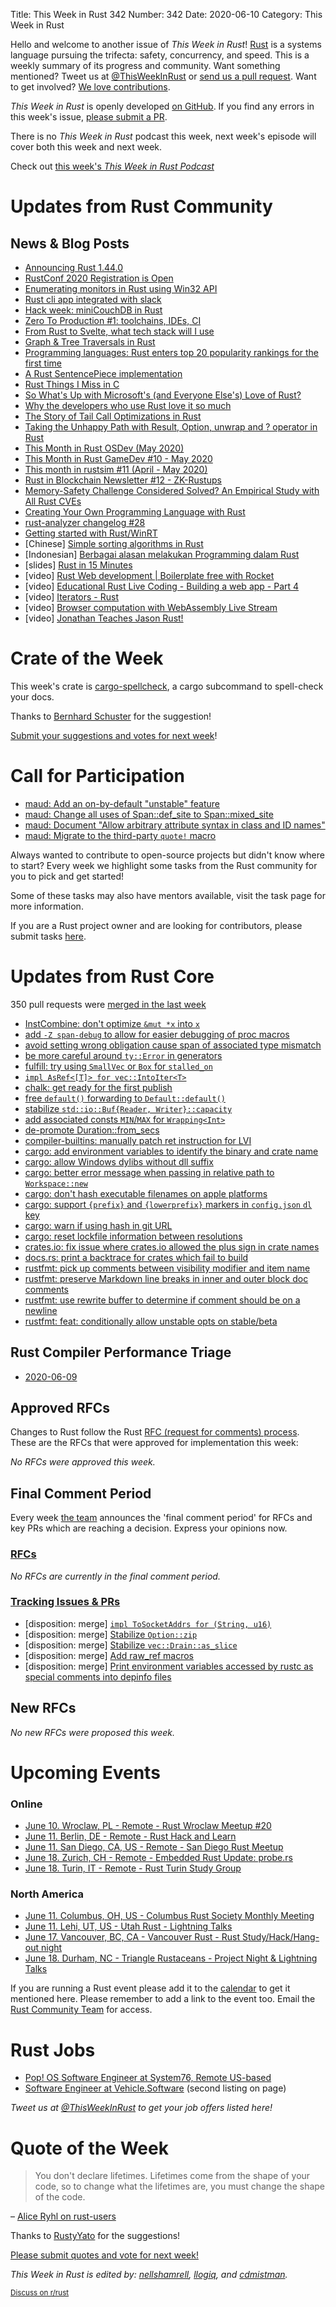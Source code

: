 Title: This Week in Rust 342
Number: 342
Date: 2020-06-10
Category: This Week in Rust

Hello and welcome to another issue of *This Week in Rust*!
[Rust](http://rust-lang.org) is a systems language pursuing the trifecta: safety, concurrency, and speed.
This is a weekly summary of its progress and community.
Want something mentioned? Tweet us at [@ThisWeekInRust](https://twitter.com/ThisWeekInRust) or [send us a pull request](https://github.com/cmr/this-week-in-rust).
Want to get involved? [We love contributions](https://github.com/rust-lang/rust/blob/master/CONTRIBUTING.md).

*This Week in Rust* is openly developed [on GitHub](https://github.com/cmr/this-week-in-rust).
If you find any errors in this week's issue, [please submit a PR](https://github.com/cmr/this-week-in-rust/pulls).

There is no *This Week in Rust* podcast this week, next week's episode will cover both this week and next week.

Check out [this week's *This Week in Rust Podcast*](https://rustacean-station.org/episode/017-twir-341-342/)

# Updates from Rust Community

## News & Blog Posts

* [Announcing Rust 1.44.0](https://blog.rust-lang.org/2020/06/04/Rust-1.44.0.html)
* [RustConf 2020 Registration is Open](https://rustconf.com/)
* [Enumerating monitors in Rust using Win32 API](https://patriksvensson.se/2020/06/enumerating-monitors-in-rust-using-win32-api/)
* [Rust cli app integrated with slack](https://bprog.github.io/rust_slack_bot/)
* [Hack week: miniCouchDB in Rust](https://www.garrensmith.com/blogs/mini-couch-hack-week)
* [Zero To Production #1: toolchains, IDEs, CI](https://www.lpalmieri.com/posts/2020-06-06-zero-to-production-1-setup-toolchain-ides-ci/)
* [From Rust to Svelte, what tech stack will I use](https://hugodaniel.pt/posts/browser-tech-stack-2020/)
* [Graph & Tree Traversals in Rust](https://sachanganesh.com/programming/graph-tree-traversals-in-rust/)
* [Programming languages: Rust enters top 20 popularity rankings for the first time](https://www.zdnet.com/article/programming-languages-rust-enters-top-20-popularity-rankings-for-the-first-time/)
* [A Rust SentencePiece implementation](https://guillaume-be.github.io/2020-05-30/sentence_piece)
* [Rust Things I Miss in C](https://people.gnome.org/~federico/blog/rust-things-i-miss-in-c.html)
* [So What's Up with Microsoft's (and Everyone Else's) Love of Rust?](https://visualstudiomagazine.com/articles/2020/06/02/rust-love.aspx?m=1)
* [Why the developers who use Rust love it so much](https://stackoverflow.blog/2020/06/05/why-the-developers-who-use-rust-love-it-so-much/?cb=1)
* [The Story of Tail Call Optimizations in Rust](https://dev.to/seanchen1991/the-story-of-tail-call-optimizations-in-rust-35hf)
* [Taking the Unhappy Path with Result, Option, unwrap and ? operator in Rust](https://dev.to/codeprototype/taking-the-unhappy-path-with-result-option-unwrap-and-operator-in-rust-482b)
* [This Month in Rust OSDev (May 2020)](https://rust-osdev.com/this-month/2020-05/)
* [This Month in Rust GameDev #10 - May 2020](https://rust-gamedev.github.io/posts/newsletter-010/)
* [This month in rustsim #11 (April - May 2020)](https://www.rustsim.org/blog/2020/06/01/this-month-in-rustsim/)
* [Rust in Blockchain Newsletter #12 - ZK-Rustups](https://rustinblockchain.org/newsletters/2020-06-03-zk-rustups/)
* [Memory-Safety Challenge Considered Solved? An Empirical Study with All Rust CVEs](https://arxiv.org/abs/2003.03296)
* [Creating Your Own Programming Language with Rust](https://createlang.rs/)
* [rust-analyzer changelog #28](https://rust-analyzer.github.io/thisweek/2020/06/08/changelog-28.html)
* [Getting started with Rust/WinRT](https://kennykerr.ca/2020/06/05/getting-started-with-rust-winrt/)
* [Chinese] [Simple sorting algorithms in Rust](https://www.bilibili.com/read/cv4991161)
* [Indonesian] [Berbagai alasan melakukan Programming dalam Rust](https://dev.to/rizki96/berbagai-alasan-melakukan-programming-dalam-rust-p67)
* [slides] [Rust in 15 Minutes](https://geigerkind.github.io/training_presentations/rust_in_15_minutes/presentation.html)
* [video] [Rust Web development | Boilerplate free with Rocket](https://youtu.be/tjH0Mye8U_A)
* [video] [Educational Rust Live Coding - Building a web app - Part 4](https://www.youtube.com/watch?v=Dj8i3rM8FIQ)
* [video] [Iterators - Rust](https://www.youtube.com/watch?time_continue=1&v=HZftwxCIXqE&feature=emb_logo)
* [video] [Browser computation with WebAssembly Live Stream](https://www.twitch.tv/occupy_paul_st)
* [video] [Jonathan Teaches Jason Rust!](https://www.youtube.com/watch?v=Y5-ZgxfQvpc)

# Crate of the Week

This week's crate is [cargo-spellcheck](https://github.com/drahnr/cargo-spellcheck), a cargo subcommand to spell-check your docs.

Thanks to [Bernhard Schuster](https://users.rust-lang.org/t/crate-of-the-week/2704/777) for the suggestion!

[Submit your suggestions and votes for next week][submit_crate]!

[submit_crate]: https://users.rust-lang.org/t/crate-of-the-week/2704

# Call for Participation

* [maud: Add an on-by-default "unstable" feature](https://github.com/lambda-fairy/maud/issues/187)
* [maud: Change all uses of Span::def_site to Span::mixed_site](https://github.com/lambda-fairy/maud/issues/190)
* [maud: Document "Allow arbitrary attribute syntax in class and ID names"](https://github.com/lambda-fairy/maud/issues/167)
* [maud: Migrate to the third-party `quote!` macro](https://github.com/lambda-fairy/maud/issues/191)

Always wanted to contribute to open-source projects but didn't know where to start?
Every week we highlight some tasks from the Rust community for you to pick and get started!

Some of these tasks may also have mentors available, visit the task page for more information.


If you are a Rust project owner and are looking for contributors, please submit tasks [here][guidelines].

[guidelines]: https://users.rust-lang.org/t/twir-call-for-participation/4821

# Updates from Rust Core

350 pull requests were [merged in the last week][merged]

[merged]: https://github.com/search?q=is%3Apr+org%3Arust-lang+is%3Amerged+merged%3A2020-06-01..2020-06-08

* [InstCombine: don't optimize `&mut *x` into `x`](https://github.com/rust-lang/rust/pull/72820)
* [add `-Z span-debug` to allow for easier debugging of proc macros](https://github.com/rust-lang/rust/pull/72799)
* [avoid setting wrong obligation cause span of associated type mismatch](https://github.com/rust-lang/rust/pull/72807)
* [be more careful around `ty::Error` in generators](https://github.com/rust-lang/rust/pull/72764)
* [fulfill: try using `SmallVec` or `Box` for `stalled_on`](https://github.com/rust-lang/rust/pull/72776)
* [`impl AsRef<[T]> for vec::IntoIter<T>`](https://github.com/rust-lang/rust/pull/72583)
* [chalk: get ready for the first publish](https://github.com/rust-lang/chalk/pull/483)
* [free `default()` forwarding to `Default::default()`](https://github.com/rust-lang/rust/pull/73001)
* [stabilize `std::io::Buf{Reader, Writer}::capacity`](https://github.com/rust-lang/rust/pull/72924)
* [add associated consts `MIN`/`MAX` for `Wrapping<Int>`](https://github.com/rust-lang/rust/pull/72891)
* [de-promote Duration::from_secs](https://github.com/rust-lang/rust/pull/71796)
* [compiler-builtins: manually patch ret instruction for LVI](https://github.com/rust-lang/compiler-builtins/pull/359)
* [cargo: add environment variables to identify the binary and crate name](https://github.com/rust-lang/cargo/pull/8270)
* [cargo: allow Windows dylibs without dll suffix](https://github.com/rust-lang/cargo/pull/8310)
* [cargo: better error message when passing in relative path to `Workspace::new`](https://github.com/rust-lang/cargo/pull/8321)
* [cargo: don't hash executable filenames on apple platforms](https://github.com/rust-lang/cargo/pull/8329)
* [cargo: support `{prefix}` and `{lowerprefix}` markers in `config.json` `dl` key](https://github.com/rust-lang/cargo/pull/8267)
* [cargo: warn if using hash in git URL](https://github.com/rust-lang/cargo/pull/8297)
* [cargo: reset lockfile information between resolutions](https://github.com/rust-lang/cargo/pull/8274)
* [crates.io: fix issue where crates.io allowed the plus sign in crate names](https://github.com/rust-lang/crates.io/pull/2551)
* [docs.rs: print a backtrace for crates which fail to build](https://github.com/rust-lang/docs.rs/pull/823)
* [rustfmt: pick up comments between visibility modifier and item name](https://github.com/rust-lang/rustfmt/pull/4239)
* [rustfmt: preserve Markdown line breaks in inner and outer block doc comments](https://github.com/rust-lang/rustfmt/pull/4233)
* [rustfmt: use rewrite buffer to determine if comment should be on a newline](https://github.com/rust-lang/rustfmt/pull/4229)
* [rustfmt: feat: conditionally allow unstable opts on stable/beta](https://github.com/rust-lang/rustfmt/pull/4228)

## Rust Compiler Performance Triage

* [2020-06-09](https://github.com/rust-lang/rustc-perf/blob/master/triage/2020.md#2020-06-09)

## Approved RFCs

Changes to Rust follow the Rust [RFC (request for comments) process](https://github.com/rust-lang/rfcs#rust-rfcs). These
are the RFCs that were approved for implementation this week:

*No RFCs were approved this week.*

## Final Comment Period

Every week [the team](https://www.rust-lang.org/team.html) announces the
'final comment period' for RFCs and key PRs which are reaching a
decision. Express your opinions now.

### [RFCs](https://github.com/rust-lang/rfcs/labels/final-comment-period)

*No RFCs are currently in the final comment period.*

### [Tracking Issues & PRs](https://github.com/rust-lang/rust/labels/final-comment-period)

* [disposition: merge] [`impl ToSocketAddrs for (String, u16)`](https://github.com/rust-lang/rust/pull/73007)
* [disposition: merge] [Stabilize `Option::zip`](https://github.com/rust-lang/rust/pull/72938)
* [disposition: merge] [Stabilize `vec::Drain::as_slice`](https://github.com/rust-lang/rust/pull/72584)
* [disposition: merge] [Add raw_ref macros](https://github.com/rust-lang/rust/pull/72279)
* [disposition: merge] [Print environment variables accessed by rustc as special comments into depinfo files](https://github.com/rust-lang/rust/pull/71858)

## New RFCs

*No new RFCs were proposed this week.*

# Upcoming Events

### Online
* [June 10. Wroclaw, PL - Remote - Rust Wroclaw Meetup #20](https://www.meetup.com/Rust-Wroclaw/events/271034483/)
* [June 11. Berlin, DE - Remote - Rust Hack and Learn](https://www.meetup.com/opentechschool-berlin/events/txcprrybcjbpb/)
* [June 11. San Diego, CA, US - Remote - San Diego Rust Meetup](https://www.meetup.com/San-Diego-Rust/events/270938860/)
* [June 18. Zurich, CH - Remote - Embedded Rust Update: probe.rs](https://www.meetup.com/Rust-Zurich/events/271020472/)
* [June 18. Turin, IT - Remote - Rust Turin Study Group](https://community.mozilla.org/events/gruppo-di-studio-di-rust-2/)

### North America
* [June 11. Columbus, OH, US - Columbus Rust Society Monthly Meeting](https://www.meetup.com/columbus-rs/events/dpkhgrybcjbpb/)
* [June 11. Lehi, UT, US - Utah Rust - Lightning Talks](https://www.meetup.com/utah-rust/events/269263282/)
* [June 17. Vancouver, BC, CA - Vancouver Rust - Rust Study/Hack/Hang-out night](https://www.meetup.com/Vancouver-Rust/events/qnrgnrybcjbwb/)
* [June 18. Durham, NC - Triangle Rustaceans - Project Night & Lightning Talks](https://www.meetup.com/triangle-rustaceans/events/mfglwpybcjbdc/)

If you are running a Rust event please add it to the [calendar] to get
it mentioned here. Please remember to add a link to the event too.
Email the [Rust Community Team][community] for access.

[calendar]: https://www.google.com/calendar/embed?src=apd9vmbc22egenmtu5l6c5jbfc%40group.calendar.google.com
[community]: mailto:community-team@rust-lang.org

# Rust Jobs
* [Pop! OS Software Engineer at System76, Remote US-based](https://system76.com/careers#software-engineer-pop-os)
* [Software Engineer at Vehicle.Software](https://vehicle.software/careers/) (second listing on page)

*Tweet us at [@ThisWeekInRust](https://twitter.com/ThisWeekInRust) to get your job offers listed here!*

# Quote of the Week

> You don't declare lifetimes. Lifetimes come from the shape of your code, so to change what the lifetimes are, you must change the shape of the code.

– [Alice Ryhl on rust-users](https://users.rust-lang.org/t/lifetime-of-a-returned-iterator/43732/2)

Thanks to [RustyYato](https://users.rust-lang.org/t/twir-quote-of-the-week/328/883) for the suggestions!

[Please submit quotes and vote for next week!](https://users.rust-lang.org/t/twir-quote-of-the-week/328)

*This Week in Rust is edited by: [nellshamrell](https://github.com/nellshamrell), [llogiq](https://github.com/llogiq), and [cdmistman](https://github.com/cdmistman).*

<small>[Discuss on r/rust](https://www.reddit.com/r/rust/comments/h0mt9k/this_week_in_rust_342/)</small>
